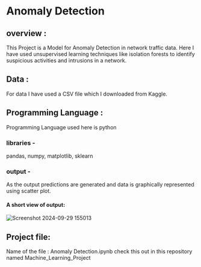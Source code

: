 # Anomaly Detection

## overview :
This Project is a Model for Anomaly Detection in network traffic data. Here I have used unsupervised learning techniques like isolation forests to identify suspicious activities and intrusions in a network.

## Data :
For data I have used a CSV file which I downloaded from Kaggle.

## Programming Language :
Programming Language used here is python 

### libraries -
pandas, numpy, matplotlib, sklearn 

### output -
As the output predictions are generated and data is graphically represented using scatter plot.

#### A short view of output:
![Screenshot 2024-09-29 155013](https://github.com/user-attachments/assets/cabcf0fd-ac85-463f-b827-90ead66d6954)

## Project file:
Name of the file : Anomaly Detection.ipynb
check this out in this repository named Machine_Learning_Project

